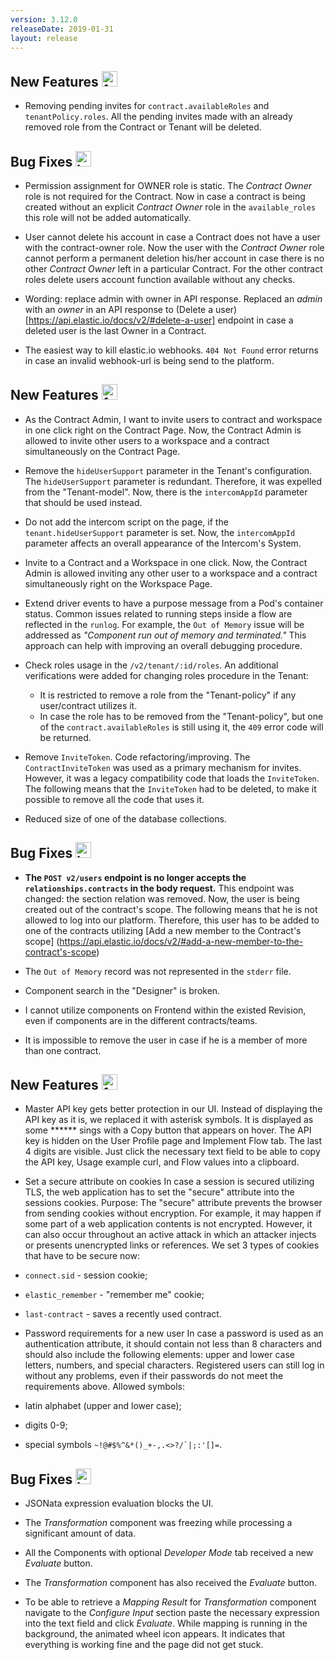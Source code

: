 ```yaml
---
version: 3.12.0
releaseDate: 2019-01-31
layout: release
---
```


## New Features <img width="25" alt ="features" src="https://user-images.githubusercontent.com/28867440/42755172-d8046d70-88ff-11e8-917c-ed1fcf2aac8c.png">

- Removing pending invites for `contract.availableRoles` and `tenantPolicy.roles`. 
All the pending invites made with an already removed role from the Contract or Tenant will be deleted.

## Bug Fixes <img width="25" alt="bugfix" src="https://user-images.githubusercontent.com/28867440/42694680-e35bc0c4-86bb-11e8-8d4d-d2b1708e9213.png">

- Permission assignment for OWNER role is static. 
The *Contract Owner* role is not required for the Contract. Now in case a contract is being created without an explicit *Contract Owner* role in the `available_roles` this role will not be added automatically. 

- User cannot delete his account in case a Contract does not have a user with the contract-owner role. Now the user with the *Contract Owner* role cannot perform a permanent deletion his/her account in case there is no other *Contract Owner* left in a particular Contract. For the other contract roles delete users account function available without any checks.

- Wording: replace admin with owner in API response. Replaced an *admin* with an *owner* in an API response to (Delete a user)[https://api.elastic.io/docs/v2/#delete-a-user] endpoint in case a deleted user is the last Owner in a Contract.

- The easiest way to kill elastic.io webhooks. `404 Not Found` error returns in case an invalid webhook-url is being send to the platform.


## New Features <img width="25" alt ="features" src="https://user-images.githubusercontent.com/28867440/42755172-d8046d70-88ff-11e8-917c-ed1fcf2aac8c.png">

- As the Contract Admin, I want to invite users to contract and workspace in one click right on the Contract Page.
Now, the Contract Admin is allowed to invite other users to a workspace and a contract simultaneously on the Contract Page.

- Remove the `hideUserSupport` parameter in the Tenant's configuration.
The `hideUserSupport` parameter is redundant. Therefore, it was expelled from the "Tenant-model". 
Now, there is the `intercomAppId` parameter that should be used instead. 

- Do not add the intercom script on the page, if the `tenant.hideUserSupport` parameter is set.
Now, the `intercomAppId` parameter affects an overall appearance of the Intercom's System.

- Invite to a Contract and a Workspace in one click.
Now, the Contract Admin is allowed inviting any other user to a workspace and a contract simultaneously right on the Workspace Page.

- Extend driver events to have a purpose message from a Pod's container status.
Common issues related to running steps inside a flow are reflected in the `runlog`. For example, the `Out of Memory` issue will be addressed as *"Component run out of memory and terminated."* This approach can help with improving an overall debugging procedure.

- Check roles usage in the `/v2/tenant/:id/roles`.
An additional verifications were added for changing roles procedure in the Tenant: 
    - It is restricted to remove a role from the "Tenant-policy" if any user/contract utilizes it.
    - In case the role has to be removed from the "Tenant-policy", but one of the `contract.availableRoles` is still using it, the `409` error code will be returned. 
    
- Remove `InviteToken`.
Code refactoring/improving. The `ContractInviteToken` was used as a primary mechanism for invites. However, it was a legacy compatibility code that loads the `InviteToken`. The following means that the `InviteToken` had to be deleted, to make it possible to remove all the code that uses it.

- Reduced size of one of the database collections.


## Bug Fixes <img width="25" alt="bugfix" src="https://user-images.githubusercontent.com/28867440/42694680-e35bc0c4-86bb-11e8-8d4d-d2b1708e9213.png">

- **The `POST v2/users` endpoint is no longer accepts the `relationships.contracts` in the body request.**
This endpoint was changed: the section relation was removed. Now, the user is being created out of the contract's scope. The following means that he is not allowed to log into our platform. Therefore, this user has to be added to one of the contracts utilizing [Add a new member to the Contract's scope] (https://api.elastic.io/docs/v2/#add-a-new-member-to-the-contract's-scope)

- The `Out of Memory` record was not represented in the `stderr` file.

- Component search in the "Designer" is broken.

- I cannot utilize components on Frontend within the existed Revision, even if components are in the different contracts/teams.

- It is impossible to remove the user in case if he is a member of more than one contract.

## New Features <img width="25" alt ="features" src="https://user-images.githubusercontent.com/28867440/42755172-d8046d70-88ff-11e8-917c-ed1fcf2aac8c.png">

- Master API key gets better protection in our UI.
Instead of displaying the API key as it is, we replaced it with asterisk symbols. It is displayed as some ****** sings with a Copy button that appears on hover.
The API key is hidden on the User Profile page and Implement Flow tab. The last 4 digits are visible.
Just click the necessary text field to be able to copy the API key, Usage example curl, and Flow values into a clipboard.

- Set a secure attribute on cookies
In case a session is secured utilizing TLS, the web application has to set the "secure" attribute into the sessions cookies.
Purpose: The "secure" attribute prevents the browser from sending cookies without encryption. For example, it may happen if some part of a web application contents is not encrypted. However, it can also occur throughout an active attack in which an attacker injects or presents unencrypted links or references.
We set 3 types of cookies that have to be secure now:
- `connect.sid` - session cookie;
- `elastic_remember` - "remember me" cookie;
- `last-contract` - saves a recently used contract.

- Password requirements for a new user
In case a password is used as an authentication attribute, it should contain not less than 8 characters and should also include the following elements: upper and lower case letters, numbers, and special characters. Registered users can still log in without any problems, even if their passwords do not meet the requirements above.
Allowed symbols:
- latin alphabet (upper and lower case);
- digits 0-9;
- special symbols ```~!@#$%^&*()_+-,.<>?/`|;:'[]=```.

## Bug Fixes <img width="25" alt="bugfix" src="https://user-images.githubusercontent.com/28867440/42694680-e35bc0c4-86bb-11e8-8d4d-d2b1708e9213.png">

- JSONata expression evaluation blocks the UI.

- The *Transformation* component was freezing while processing a significant amount of data.

- All the Components with optional *Developer Mode* tab received a new *Evaluate* button.

- The *Transformation* component has also received the *Evaluate* button.

- To be able to retrieve a *Mapping Result* for *Transformation* component navigate to the *Configure Input* section paste the necessary expression into the text field and click *Evaluate*. While mapping is running in the background, the animated wheel icon appears. It indicates that everything is working fine and the page did not get stuck.
